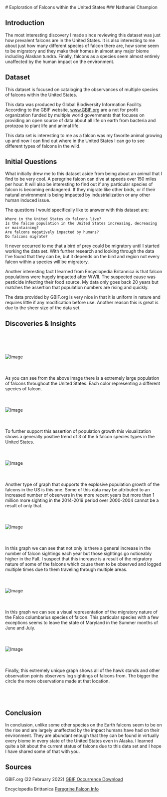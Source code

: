 <p> </p>
# Exploration of Falcons within the United States
### Nathaniel Champion

## Introduction

The most interesting discovery I made since reviewing this dataset was just how prevalent falcons are in the United
States. It is also interesting to me about just how many different species of falcon there are, how some seem to be
migratory and they make their homes in almost any major biome including Alaskan tundra. Finally, falcons as a species
seem almost entirely unaffected by the human impact on the environment. 

## Dataset

This dataset is focused on cataloging the observances of multiple species of falcons within the United States. 

This data was produced by Global Biodiversity Information Facility. According to the GBIF website, www.GBIF.org
are a not for profit organization funded by multiple world governments that focuses on providing an open source of data 
about all life on earth from bacteria and protozoa to plant life and animal life. 

This data set is interesting to me as a falcon was my favorite animal growing up and now I can find out where in the 
United States I can go to see different types of falcons in the wild.


## Initial Questions

What initially drew me to this dataset aside from being about an animal that I find to be very cool. A peregrine falcon
can dive at speeds over 150 miles per hour. It will also be interesting to find out if any particular species of falcon 
is becoming endangered. If they migrate like other birds, or if their natural environment is being impacted by 
industrialization or any other human induced issue. 

The questions I would specifically like to answer with this dataset are: 

    Where in the United States do falcons live?
    Is the falcon population in the United States increasing, decreasing or maintaining?
    Are falcons negatively impacted by humans? 
    Do falcons migrate?

It never occurred to me that a bird of prey could be migratory until I started working the data set. With further 
research and looking through the data I've found that they can be, but it depends on the bird and region not every
falcon within a species will be migratory.  

Another interesting fact I learned from Encyclopedia Britannica is that falcon populations were hugely impacted 
after WWII. The suspected cause was pesticide infecting their food source. My data only goes back 20 years but 
matches the assertion that population numbers are rising and quickly. 

The data provided by GBIF.org is very nice in that it is uniform in nature and requires little if any modification
before use. Another reason this is great is due to the sheer size of the data set. 

## Discoveries & Insights
<br/><br/><br/><br/>
![Image](/Map_USA.png)
<br/><br/><br/><br/>
As you can see from the above image there is a extremely large population of falcons throughout the United States. 
Each color representing a different species of falcon. 
<br/><br/><br/><br/>
![Image](/Line_Graph_Month.png)
<br/><br/><br/><br/>
To further support this assertion of population growth this visualization shows a generally positive trend of 3 of 
the 5 falcon species types in the United States. 
<br/><br/><br/><br/>
![Image](/Falcon_Occurances_5year.png)
<br/><br/><br/><br/>
Another type of graph that supports the explosive population growth of the falcons in the US is this one. Some of 
this data may be attributed to an increased number of observers in the more recent years but more than 1 million 
more sighting in the 2014-2019 period over 2000-2004 cannot be a result of only that. 
<br/><br/><br/><br/>
![Image](/Falcon_Occurances_by_Species.png)
<br/><br/><br/><br/>
In this graph we can see that not only is there a general increase in the number of falcon sightings each year but
those sightings go noticeably higher in the Fall. I suspect that this increase is a result of the migratory nature
of some of the falcons which cause them to be observed and logged multiple times due to them traveling through 
multiple areas. 
<br/><br/><br/><br/>
![Image](/Map_Maryland.png)
<br/><br/><br/><br/>
In this graph we can see a visual representation of the migratory nature of the Falco columbarius species of falcon.
This particular species with a few exceptions seems to leave the state of Maryland in the Summer months of June and 
July. 
<br/><br/><br/><br/>
![Image](/Dot_Graph.png)
<br/><br/><br/><br/>
Finally, this extremely unique graph shows all of the hawk stands and other observation points observers log sightings
of falcons from. The bigger the circle the more observations made at that location. 
<br/><br/><br/><br/>
## Conclusion

In conclusion, unlike some other species on the Earth falcons seem to be on the rise and are largely unaffected by 
the impact humans have had on their environment. They are abundant enough that they can be found in virtually every
biome in every state of the United States even in Alaska. I learned quite a bit about the current status of falcons
due to this data set and I hope I have shared some of that with you. 

## Sources


GBIF.org (22 February 2022) [GBIF Occurrence Download](https://doi.org/10.15468/dl.krukq3)

Encyclopedia Brittanica [Peregrine Falcon Info](https://www.britannica.com/animal/peregrine-falcon)
